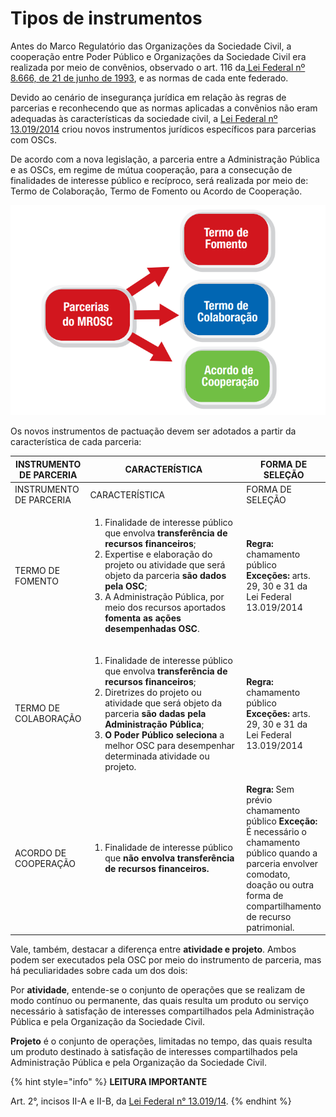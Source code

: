 # Tipos de instrumentos

Antes do Marco Regulatório das Organizações da Sociedade Civil, a cooperação entre Poder Público e Organizações da Sociedade Civil era realizada por meio de convênios, observado o art. 116 da[ Lei Federal nº 8.666, de 21 de junho de 1993](http://www.planalto.gov.br/ccivil\_03/Leis/L8666compilado.htm), e as normas de cada ente federado.

Devido ao cenário de insegurança jurídica em relação às regras de parcerias e reconhecendo que as normas aplicadas a convênios não eram adequadas às características da sociedade civil, a [Lei Federal nº 13.019/2014](http://www.planalto.gov.br/CCIVIL\_03/\_Ato2011-2014/2014/Lei/L13019compilado.htm) criou novos instrumentos jurídicos específicos para parcerias com OSCs.

De acordo com a nova legislação, a parceria entre a Administração Pública e as OSCs, em regime de mútua cooperação, para a consecução de finalidades de interesse público e recíproco, será realizada por meio de: Termo de Colaboração, Termo de Fomento ou Acordo de Cooperação.

![](<../../.gitbook/assets/image (408).png>)

Os novos instrumentos de pactuação devem ser adotados a partir da característica de cada parceria:

<table data-header-hidden><thead><tr><th>INSTRUMENTO DE PARCERIA</th><th width="258.3333333333333">CARACTERÍSTICA</th><th>FORMA DE SELEÇÃO</th></tr></thead><tbody><tr><td>INSTRUMENTO DE PARCERIA</td><td>CARACTERÍSTICA</td><td>FORMA DE SELEÇÃO</td></tr><tr><td>TERMO DE FOMENTO</td><td><ol><li>Finalidade de interesse público que envolva <strong>transferência de recursos financeiros</strong>;</li><li>Expertise e elaboração do projeto ou atividade que será objeto da parceria <strong>são dados pela OSC</strong>;</li><li>A Administração Pública, por meio dos recursos aportados <strong>fomenta as ações desempenhadas OSC</strong>.</li></ol></td><td><strong>Regra:</strong> chamamento público <strong>Exceções:</strong> arts. 29, 30 e 31 da Lei Federal 13.019/2014</td></tr><tr><td>TERMO DE COLABORAÇÃO</td><td><ol><li>Finalidade de interesse público que envolva <strong>transferência de recursos financeiros</strong>;</li><li>Diretrizes do projeto ou atividade que será objeto da parceria <strong>são dadas pela Administração Pública</strong>;</li><li><strong>O Poder Público seleciona</strong> a melhor OSC para desempenhar determinada atividade ou projeto.</li></ol></td><td><strong>Regra:</strong> chamamento público <strong>Exceções:</strong> arts. 29, 30 e 31 da Lei Federal 13.019/2014</td></tr><tr><td>ACORDO DE COOPERAÇÃO</td><td><ol><li>Finalidade de interesse público que <strong>não envolva transferência de recursos financeiros.</strong></li></ol></td><td><strong>Regra:</strong> Sem prévio chamamento público <strong>Exceção:</strong> É necessário o chamamento público quando a parceria envolver comodato, doação ou outra forma de compartilhamento de recurso patrimonial.</td></tr></tbody></table>

Vale, também, destacar a diferença entre **atividade e projeto**. Ambos podem ser executados pela OSC por meio do instrumento de parceria, mas há peculiaridades sobre cada um dos dois:

Por **atividade**, entende-se o conjunto de operações que se realizam de modo contínuo ou permanente, das quais resulta um produto ou serviço necessário à satisfação de interesses compartilhados pela Administração Pública e pela Organização da Sociedade Civil.&#x20;

**Projeto** é o conjunto de operações, limitadas no tempo, das quais resulta um produto destinado à satisfação de interesses compartilhados pela Administração Pública e pela Organização da Sociedade Civil.

{% hint style="info" %}
**LEITURA IMPORTANTE**

Art. 2°, incisos II-A e II-B, da [Lei Federal n° 13.019/14](http://www.planalto.gov.br/CCIVIL\_03/\_Ato2011-2014/2014/Lei/L13019compilado.htm).
{% endhint %}
